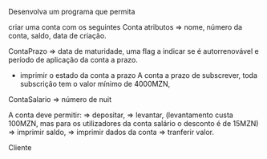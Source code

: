 Desenvolva um programa que permita

criar uma conta com os seguintes
Conta
atributos => nome, número da conta, saldo, data de criação.

ContaPrazo => data de maturidade, uma flag a indicar se é autorrenovável e período de aplicação da conta a
prazo.

- imprimir o estado da conta a prazo
  A conta a prazo de subscrever, toda
  subscrição tem o valor mínimo de 4000MZN,

ContaSalario => número de nuit

A conta deve permitir:
=> depositar,
=> levantar, (levantamento custa 100MZN, mas para os utilizadores da conta salário o desconto é de
15MZN)
=> imprimir saldo,
=> imprimir dados da conta
=> tranferir valor.

Cliente
